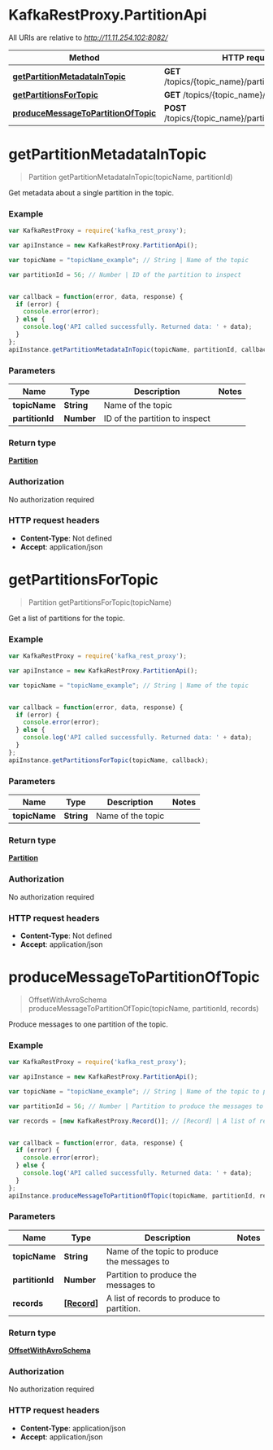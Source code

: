 # KafkaRestProxy.PartitionApi

All URIs are relative to *http://11.11.254.102:8082/*

Method | HTTP request | Description
------------- | ------------- | -------------
[**getPartitionMetadataInTopic**](PartitionApi.md#getPartitionMetadataInTopic) | **GET** /topics/{topic_name}/partitions/{partition_id} | 
[**getPartitionsForTopic**](PartitionApi.md#getPartitionsForTopic) | **GET** /topics/{topic_name}/partitions | 
[**produceMessageToPartitionOfTopic**](PartitionApi.md#produceMessageToPartitionOfTopic) | **POST** /topics/{topic_name}/partitions/{partition_id} | 


<a name="getPartitionMetadataInTopic"></a>
# **getPartitionMetadataInTopic**
> Partition getPartitionMetadataInTopic(topicName, partitionId)



Get metadata about a single partition in the topic.

### Example
```javascript
var KafkaRestProxy = require('kafka_rest_proxy');

var apiInstance = new KafkaRestProxy.PartitionApi();

var topicName = "topicName_example"; // String | Name of the topic

var partitionId = 56; // Number | ID of the partition to inspect


var callback = function(error, data, response) {
  if (error) {
    console.error(error);
  } else {
    console.log('API called successfully. Returned data: ' + data);
  }
};
apiInstance.getPartitionMetadataInTopic(topicName, partitionId, callback);
```

### Parameters

Name | Type | Description  | Notes
------------- | ------------- | ------------- | -------------
 **topicName** | **String**| Name of the topic | 
 **partitionId** | **Number**| ID of the partition to inspect | 

### Return type

[**Partition**](Partition.md)

### Authorization

No authorization required

### HTTP request headers

 - **Content-Type**: Not defined
 - **Accept**: application/json

<a name="getPartitionsForTopic"></a>
# **getPartitionsForTopic**
> Partition getPartitionsForTopic(topicName)



Get a list of partitions for the topic.

### Example
```javascript
var KafkaRestProxy = require('kafka_rest_proxy');

var apiInstance = new KafkaRestProxy.PartitionApi();

var topicName = "topicName_example"; // String | Name of the topic


var callback = function(error, data, response) {
  if (error) {
    console.error(error);
  } else {
    console.log('API called successfully. Returned data: ' + data);
  }
};
apiInstance.getPartitionsForTopic(topicName, callback);
```

### Parameters

Name | Type | Description  | Notes
------------- | ------------- | ------------- | -------------
 **topicName** | **String**| Name of the topic | 

### Return type

[**Partition**](Partition.md)

### Authorization

No authorization required

### HTTP request headers

 - **Content-Type**: Not defined
 - **Accept**: application/json

<a name="produceMessageToPartitionOfTopic"></a>
# **produceMessageToPartitionOfTopic**
> OffsetWithAvroSchema produceMessageToPartitionOfTopic(topicName, partitionId, records)



Produce messages to one partition of the topic.

### Example
```javascript
var KafkaRestProxy = require('kafka_rest_proxy');

var apiInstance = new KafkaRestProxy.PartitionApi();

var topicName = "topicName_example"; // String | Name of the topic to produce the messages to

var partitionId = 56; // Number | Partition to produce the messages to

var records = [new KafkaRestProxy.Record()]; // [Record] | A list of records to produce to partition.


var callback = function(error, data, response) {
  if (error) {
    console.error(error);
  } else {
    console.log('API called successfully. Returned data: ' + data);
  }
};
apiInstance.produceMessageToPartitionOfTopic(topicName, partitionId, records, callback);
```

### Parameters

Name | Type | Description  | Notes
------------- | ------------- | ------------- | -------------
 **topicName** | **String**| Name of the topic to produce the messages to | 
 **partitionId** | **Number**| Partition to produce the messages to | 
 **records** | [**[Record]**](Record.md)| A list of records to produce to partition. | 

### Return type

[**OffsetWithAvroSchema**](OffsetWithAvroSchema.md)

### Authorization

No authorization required

### HTTP request headers

 - **Content-Type**: application/json
 - **Accept**: application/json

